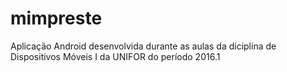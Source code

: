 # mimpreste
Aplicação Android desenvolvida durante as aulas da diciplina de Dispositivos Móveis I da UNIFOR do período 2016.1
